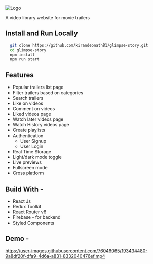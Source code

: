 ![Logo](https://user-images.githubusercontent.com/76046065/193244016-6c7879b0-2d28-48f3-9834-21ade5565e86.png)

A video library website for movie trailers

## Install and Run Locally

```bash
  git clone https://github.com/kirandebnath81/glimpse-story.git
  cd glimpse-story
  npm install
  npm run start
```

## Features

- Popular trailers list page
- Filter trailers based on categories
- Search trailers
- Like on videos
- Comment on videos
- Liked videos page
- Watch later videos page
- Watch History videos page
- Create playlists
- Authentication
  - User Signup
  - User Login
- Real Time Storage
- Light/dark mode toggle
- Live previews
- Fullscreen mode
- Cross platform

## Build With -

- React Js
- Redux Toolkit
- React Router v6
- Firebase - for backend
- Styled Components

## Demo -


https://user-images.githubusercontent.com/76046065/193434480-9a8df20f-dfa9-4d6a-a831-8332040476ef.mp4



